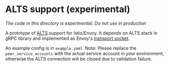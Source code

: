 # ALTS support (experimental)

*The code in this directory is experimental. Do not use in production*

A prototype of
[ALTS](https://cloud.google.com/security/encryption-in-transit/application-layer-transport-security/)
support for Istio/Envoy. It depends on ALTS stack in gRPC library and implemented as Envoy's
[transport socket](https://www.envoyproxy.io/docs/envoy/latest/api-v2/api/v2/core/base.proto#core-transportsocket).

An example config is in `example.yaml`. Note: Please replace the `peer_service_accounts` with the
actual service account in your environment, otherwise the ALTS connection will be closed due to
validation failure.
